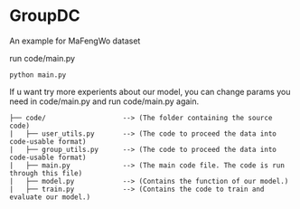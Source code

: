 # GroupDC
An example for MaFengWo dataset

run code/main.py

    python main.py
If u want try more experients about our model, you can change params you need in code/main.py and run code/main.py again.



```
├── code/                   --> (The folder containing the source code)
|   ├── user_utils.py       --> (The code to proceed the data into code-usable format)
|   ├── group_utils.py      --> (The code to proceed the data into code-usable format)
|   ├── main.py             --> (The main code file. The code is run through this file)
|   ├── model.py            --> (Contains the function of our model.)
|   ├── train.py            --> (Contains the code to train and evaluate our model.)

